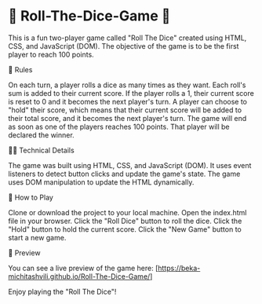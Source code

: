 # 🎲 Roll-The-Dice-Game 🎲

This is a fun two-player game called "Roll The Dice" created using HTML, CSS, and JavaScript (DOM). The objective of the game is to be the first player to reach 100 points.

📜 Rules

On each turn, a player rolls a dice as many times as they want. Each roll's sum is added to their current score.
If the player rolls a 1, their current score is reset to 0 and it becomes the next player's turn.
A player can choose to "hold" their score, which means that their current score will be added to their total score, and it becomes the next player's turn.
The game will end as soon as one of the players reaches 100 points. That player will be declared the winner.

👨‍💻 Technical Details

The game was built using HTML, CSS, and JavaScript (DOM).
It uses event listeners to detect button clicks and update the game's state.
The game uses DOM manipulation to update the HTML dynamically.

🚀 How to Play

Clone or download the project to your local machine.
Open the index.html file in your browser.
Click the "Roll Dice" button to roll the dice.
Click the "Hold" button to hold the current score.
Click the "New Game" button to start a new game.

👀 Preview

You can see a live preview of the game here: [https://beka-michitashvili.github.io/Roll-The-Dice-Game/]

Enjoy playing the "Roll The Dice"!
